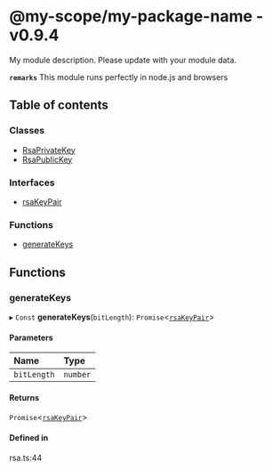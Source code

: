 # @my-scope/my-package-name - v0.9.4

My module description. Please update with your module data.

**`remarks`**
This module runs perfectly in node.js and browsers

## Table of contents

### Classes

- [RsaPrivateKey](classes/RsaPrivateKey.md)
- [RsaPublicKey](classes/RsaPublicKey.md)

### Interfaces

- [rsaKeyPair](interfaces/rsaKeyPair.md)

### Functions

- [generateKeys](API.md#generatekeys)

## Functions

### generateKeys

▸ `Const` **generateKeys**(`bitLength`): `Promise`<[`rsaKeyPair`](interfaces/rsaKeyPair.md)\>

#### Parameters

| Name | Type |
| :------ | :------ |
| `bitLength` | `number` |

#### Returns

`Promise`<[`rsaKeyPair`](interfaces/rsaKeyPair.md)\>

#### Defined in

rsa.ts:44
